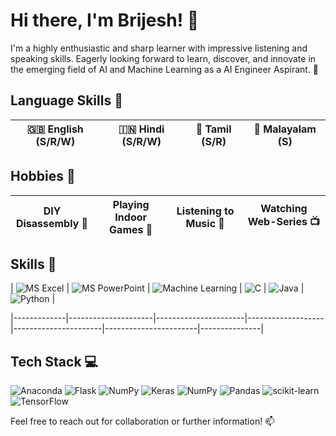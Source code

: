 # Hi there, I'm Brijesh! 👋

I'm a highly enthusiastic and sharp learner with impressive listening and speaking skills. Eagerly looking forward to learn, discover, and innovate in the emerging field of AI and Machine Learning as a AI Engineer Aspirant. 🚀


## Language Skills 🌟

| **🇬🇧 English** (S/R/W) | **🇮🇳 Hindi** (S/R/W) | **🌴 Tamil** (S/R) | **🌴 Malayalam** (S) |
|--------------------------|------------------------|---------------------|----------------------|


## Hobbies 🎯

| DIY Disassembly 🔧     | Playing Indoor Games 🎲 | Listening to Music 🎵 | Watching Web-Series 📺 |
|------------------------|-------------------------|-----------------------|-------------------------|


## Skills 🚀

| ![MS Excel](https://img.shields.io/badge/MS_Excel-%23107C41.svg?style=for-the-badge&logo=microsoft-excel&logoColor=white) | ![MS PowerPoint](https://img.shields.io/badge/MS_PowerPoint-%23D35230.svg?style=for-the-badge&logo=microsoft-powerpoint&logoColor=white) | ![Machine Learning](https://img.shields.io/badge/Machine_Learning-%2300BFFF.svg?style=for-the-badge&logo=machine-learning&logoColor=white) | ![C](https://img.shields.io/badge/c-%2300599C.svg?style=for-the-badge&logo=c&logoColor=white) | ![Java](https://img.shields.io/badge/java-%23ED8B00.svg?style=for-the-badge&logo=openjdk&logoColor=white) | ![Python](https://img.shields.io/badge/python-%233776AB.svg?style=for-the-badge&logo=python&logoColor=white) |

|-------------|---------------------|----------------------|-------------------|----------------------|-----------------------|---------------|

## Tech Stack 💻 
 ![Anaconda](https://img.shields.io/badge/Anaconda-%2344A833.svg?style=for-the-badge&logo=anaconda&logoColor=white) ![Flask](https://img.shields.io/badge/flask-%23000.svg?style=for-the-badge&logo=flask&logoColor=white) ![NumPy](https://img.shields.io/badge/numpy-%23013243.svg?style=for-the-badge&logo=numpy&logoColor=white) ![Keras](https://img.shields.io/badge/Keras-%23D00000.svg?style=for-the-badge&logo=Keras&logoColor=white) ![NumPy](https://img.shields.io/badge/numpy-%23013243.svg?style=for-the-badge&logo=numpy&logoColor=white) ![Pandas](https://img.shields.io/badge/pandas-%23150458.svg?style=for-the-badge&logo=pandas&logoColor=white) ![scikit-learn](https://img.shields.io/badge/scikit--learn-%23F7931E.svg?style=for-the-badge&logo=scikit-learn&logoColor=white) ![TensorFlow](https://img.shields.io/badge/TensorFlow-%23FF6F00.svg?style=for-the-badge&logo=TensorFlow&logoColor=white) 


Feel free to reach out for collaboration or further information! 📫
